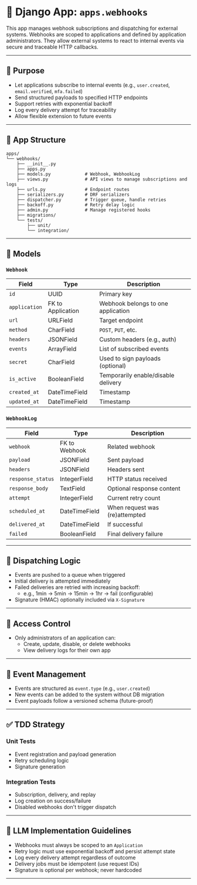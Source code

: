# 🔔 Django App: `apps.webhooks`

This app manages webhook subscriptions and dispatching for external systems. Webhooks are scoped to applications and defined by application administrators. They allow external systems to react to internal events via secure and traceable HTTP callbacks.

---

## 🎯 Purpose

- Let applications subscribe to internal events (e.g., `user.created`, `email.verified`, `mfa.failed`)
- Send structured payloads to specified HTTP endpoints
- Support retries with exponential backoff
- Log every delivery attempt for traceability
- Allow flexible extension to future events

---

## 📁 App Structure

```
apps/
└── webhooks/
    ├── __init__.py
    ├── apps.py
    ├── models.py             # Webhook, WebhookLog
    ├── views.py              # API views to manage subscriptions and logs
    ├── urls.py               # Endpoint routes
    ├── serializers.py        # DRF serializers
    ├── dispatcher.py         # Trigger queue, handle retries
    ├── backoff.py            # Retry delay logic
    ├── admin.py              # Manage registered hooks
    ├── migrations/
    └── tests/
        ├── unit/
        └── integration/
```

---

## 🧱 Models

### `Webhook`

| Field           | Type             | Description |
|----------------|------------------|-------------|
| `id`           | UUID             | Primary key |
| `application`  | FK to Application| Webhook belongs to one application |
| `url`          | URLField         | Target endpoint |
| `method`       | CharField        | `POST`, `PUT`, etc. |
| `headers`      | JSONField        | Custom headers (e.g., auth) |
| `events`       | ArrayField       | List of subscribed events |
| `secret`       | CharField        | Used to sign payloads (optional) |
| `is_active`    | BooleanField     | Temporarily enable/disable delivery |
| `created_at`   | DateTimeField    | Timestamp |
| `updated_at`   | DateTimeField    | Timestamp |

### `WebhookLog`

| Field           | Type             | Description |
|----------------|------------------|-------------|
| `webhook`      | FK to Webhook    | Related webhook |
| `payload`      | JSONField        | Sent payload |
| `headers`      | JSONField        | Headers sent |
| `response_status` | IntegerField  | HTTP status received |
| `response_body`  | TextField      | Optional response content |
| `attempt`      | IntegerField     | Current retry count |
| `scheduled_at` | DateTimeField    | When request was (re)attempted |
| `delivered_at` | DateTimeField    | If successful |
| `failed`       | BooleanField     | Final delivery failure |

---

## 📡 Dispatching Logic

- Events are pushed to a queue when triggered
- Initial delivery is attempted immediately
- Failed deliveries are retried with increasing backoff:
  - e.g., 1min → 5min → 15min → 1hr → fail (configurable)
- Signature (HMAC) optionally included via `X-Signature`

---

## 🔐 Access Control

- Only administrators of an application can:
  - Create, update, disable, or delete webhooks
  - View delivery logs for their own app

---

## 🔁 Event Management

- Events are structured as `event.type` (e.g., `user.created`)
- New events can be added to the system without DB migration
- Event payloads follow a versioned schema (future-proof)

---

## ✅ TDD Strategy

### Unit Tests
- Event registration and payload generation
- Retry scheduling logic
- Signature generation

### Integration Tests
- Subscription, delivery, and replay
- Log creation on success/failure
- Disabled webhooks don't trigger dispatch

---

## 🤖 LLM Implementation Guidelines

- Webhooks must always be scoped to an `Application`
- Retry logic must use exponential backoff and persist attempt state
- Log every delivery attempt regardless of outcome
- Delivery jobs must be idempotent (use request IDs)
- Signature is optional per webhook; never hardcoded

---
